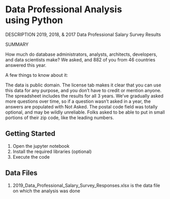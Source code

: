 # Data Professional Analysis using Python

DESCRIPTION
2019, 2018, & 2017 Data Professional Salary Survey Results

SUMMARY

How much do database administrators, analysts, architects, developers, and data scientists make? We asked, and 882 of you from 46 countries answered this year.

A few things to know about it:

The data is public domain. The license tab makes it clear that you can use this data for any purpose, and you don’t have to credit or mention anyone.
The spreadsheet includes the results for all 3 years. We’ve gradually asked more questions over time, so if a question wasn’t asked in a year, the answers are populated with Not Asked.
The postal code field was totally optional, and may be wildly unreliable. Folks asked to be able to put in small portions of their zip code, like the leading numbers.

## Getting Started

1. Open the jupyter notebook 
2. Install the required libraries (optional)
4. Execute the code

## Data Files

1. 2019_Data_Professional_Salary_Survey_Responses.xlsx is the data file on which the analysis was done
